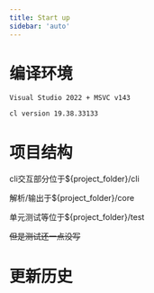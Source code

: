 ```yaml
---
title: Start up
sidebar: 'auto'
---
```


# 编译环境
```
Visual Studio 2022 + MSVC v143

cl version 19.38.33133
```
# 项目结构
cli交互部分位于${project_folder}/cli

解析/输出于${project_folder}/core

单元测试等位于${project_folder}/test

<del>但是测试还一点没写</del>

# 更新历史
